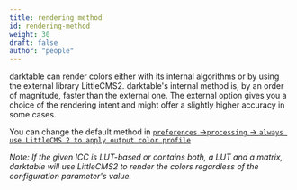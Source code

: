 ```yaml
---
title: rendering method
id: rendering-method
weight: 30
draft: false
author: "people"
---
```


darktable can render colors either with its internal algorithms or by using the external library LittleCMS2. darktable's internal method is, by an order of magnitude, faster than the external one. The external option gives you a choice of the rendering intent and might offer a slightly higher accuracy in some cases.

You can change the default method in [`preferences` ->`processing` -> `always use LittleCMS 2 to apply output color profile`](../../preferences-settings/processing.md)


_Note: If the given ICC is LUT-based or contains both, a LUT and a matrix, darktable will use LittleCMS2 to render the colors regardless of the configuration parameter's value._

